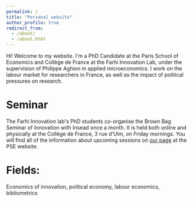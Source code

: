 ```yaml
---
permalink: /
title: "Personal website"
author_profile: true
redirect_from: 
  - /about/
  - /about.html
---
```


Hi! Welcome to my website. I'm a PhD Candidate at the Paris School of Economics and Collège de France at the Farhi Innovation Lab, under the supervision of Philippe Aghion in applied microeconomics. I work on the labour market for researchers in France, as well as the impact of political pressures on research.


Seminar
========

The Farhi Innovation lab's PhD students co-organise the Brown Bag Seminar of Innovation with Insead once a month. It is held both online and physically at the Collège de France, 3 rue d'Ulm, on Friday mornings. You will find all of the information about upcoming sessions on [our page](https://www.parisschoolofeconomics.eu/evenements/brown-bag-economics-of-innovation-seminar/) at the PSE website.

Fields:
========
Economics of innovation, political economy, labour economics, bibliometrics
